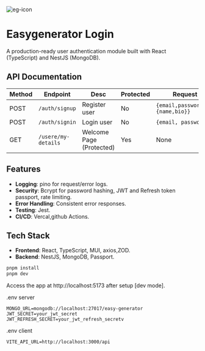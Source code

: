 ![eg-icon](https://github.com/user-attachments/assets/aef46dd0-dbb8-4134-9551-04a51e50b4d3)

# Easygenerator Login

A production-ready user authentication module built with React (TypeScript) and NestJS (MongoDB).

## API Documentation

| Method | Endpoint            | Desc                     | Protected | Request Body                          | Response       |
| ------ | ------------------- | ------------------------ | --------- | ------------------------------------- | -------------- |
| POST   | `/auth/signup`      | Register user            | No        | `{email,password,profile:{name,bio}}` | `{201}`        |
| POST   | `/auth/signin`      | Login user               | No        | `{email, password}`                   | `{acesstoken}` |
| GET    | `/usere/my-details` | Welcome Page (Protected) | Yes       | None                                  | `{User}`       |

## Features

- **Logging**: pino for request/error logs.
- **Security**: Bcrypt for password hashing, JWT and Refresh token passport, rate limiting.
- **Error Handling**: Consistent error responses.
- **Testing**: Jest.
- **CI/CD**: Vercal,github Actions.

## Tech Stack

- **Frontend**: React, TypeScript, MUI, axios,ZOD.
- **Backend**: NestJS, MongoDB, Passport.

```bash
pnpm install
pnpm dev
```
Access the app at http://localhost:5173 after setup [dev mode].

.env server
```.env
MONGO_URL=mongodb://localhost:27017/easy-generator
JWT_SECRET=your_jwt_secret
JWT_REFRESH_SECRET=your_jwt_refresh_secretv
```
.env client
```.env
VITE_API_URL=http://localhost:3000/api
```

